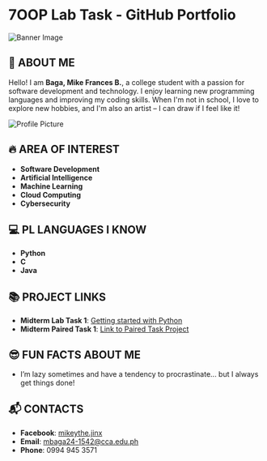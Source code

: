 # 7OOP Lab Task - GitHub Portfolio

![Banner Image](https://github.com/username/repository-name/blob/main/A_digital_graphic_design_banner_introduces_Mike,_a.png?raw=true)

## 👋 ABOUT ME
Hello! I am **Baga, Mike Frances B.**, a college student with a passion for software development and technology. I enjoy learning new programming languages and improving my coding skills. When I'm not in school, I love to explore new hobbies, and I'm also an artist – I can draw if I feel like it!

![Profile Picture](https://via.placeholder.com/150)  <!-- Replace with your actual photo -->

## 🔥 AREA OF INTEREST
- **Software Development**
- **Artificial Intelligence**
- **Machine Learning**
- **Cloud Computing**
- **Cybersecurity**

## 💻 PL LANGUAGES I KNOW
- **Python**
- **C**
- **Java**

## 📚 PROJECT LINKS
- **Midterm Lab Task 1**: [Getting started with Python](#)  <!-- Add actual link to project if hosted on GitHub -->
- **Midterm Paired Task 1**: [Link to Paired Task Project](#)

## 😎 FUN FACTS ABOUT ME
- I’m lazy sometimes and have a tendency to procrastinate... but I always get things done!

## 📬 CONTACTS
- **Facebook**: [mikeythe.jinx](https://www.facebook.com/mikeythe.jinx/)
- **Email**: [mbaga24-1542@cca.edu.ph](mailto:mbaga24-1542@cca.edu.ph)
- **Phone**: 0994 945 3571
